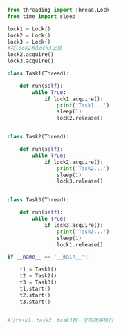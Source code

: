 
<BlogInfo title="20.线程同步的应用" author="白日梦想猿" pv=0 read_times=0 pre_cost_time=0分43秒 category="并发编程" tag_list="['并发编程']" create_time="2020.05.08 15:13:49" update_time="2020.05.08 17:11:01" />

```python
from threading import Thread,Lock
from time import sleep

lock1 = Lock()
lock2 = Lock()
lock3 = Lock()
#将lock2和lock3上锁
lock2.acquire()
lock3.acquire()

class Task1(Thread):

    def run(self):
        while True:
            if lock1.acquire():
                print('Task1...')
                sleep(1)
                lock2.release()


class Task2(Thread):

    def run(self):
        while True:
            if lock2.acquire():
                print('Task2...')
                sleep(1)
                lock3.release()


class Task3(Thread):

    def run(self):
        while True:
            if lock3.acquire():
                print('Task3...')
                sleep(1)
                lock1.release()

if __name__ == '__main__':

    t1 = Task1()
    t2 = Task2()
    t3 = Task3()
    t1.start()
    t2.start()
    t3.start()


#让task1，task2，task3按一定的次序执行

```
